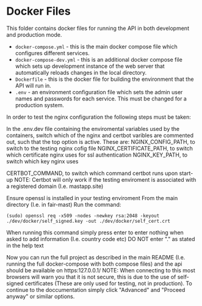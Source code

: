 # Docker Files

This folder contains docker files for running the API in both development and production mode.

 - `docker-compose.yml` - this is the main docker compose file which configures different services.
 - `docker-compose-dev.yml` - this is an additional docker compose file which sets up development instance of the web server that automatically reloads changes in the local directory.
 - `Dockerfile` - this is the docker file for building the environment that the API will run in.
- `.env` - an environment configuration file which sets the admin user names and passwords for each service. This must be changed for a production system.

In order to test the nginx configuration the following steps must be taken:

In the .env.dev file containing the enviromental variables used by the containers, switch which of the nginx and certbot varibles are commented out, such that the top option is active.
These are:
NGINX_CONFIG_PATH, to switch to the testing nginx cofig file
NGINX_CERTIFICATE_PATH, to switch which certificate nginx uses for ssl authentication
NGINX_KEY_PATH, to switch which key nginx uses

CERTBOT_COMMAND, to switch which command certbot runs upon start-up
NOTE: Certbot will only work if the testing enviroment is associated with a registered domain (I.e. mastapp.site)

Ensure openssl is installed in your testing enviroment
From the main directory (I.e. in fair-mast) Run the command: 

```
(sudo) openssl req -x509 -nodes -newkey rsa:2048 -keyout ./dev/docker/self_signed.key -out ./dev/docker/self_cert.crt
```

When running this command simply press enter to enter nothing when asked to add information (I.e. country code etc) DO NOT enter "." as stated in the help text

Now you can run the full project as described in the main README (I.e. running the full docker-compose with both compose files) and the api should be available on https:127.0.0.1/
NOTE: When connecting to this most browsers will warn you that it is not secure, this is due to the use of self-signed certificates (These are only used for testing, not in production). To continue to the doccumentation simply click "Advanced" and "Proceed anyway" or similar options.
